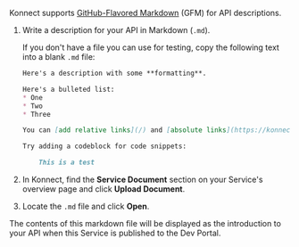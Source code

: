 <!-- Used in Konnect getting started guides -->

Konnect supports
[GitHub-Flavored Markdown](https://github.github.com/gfm/) (GFM) for API
descriptions.

1. Write a description for your API in Markdown (`.md`).

    If you don't have a file you can use for testing, copy the following text
    into a blank `.md` file:

    ```md
    Here's a description with some **formatting**.

    Here's a bulleted list:
    * One
    * Two
    * Three

    You can [add relative links](/) and [absolute links](https://konnect.konghq.com).

    Try adding a codeblock for code snippets:

        This is a test

    ```

1. In Konnect, find the **Service Document** section on your Service's overview
page and click **Upload Document**.

1. Locate the `.md` file and click **Open**.

The contents of this markdown file will be displayed as the introduction to
your API when this Service is published to the Dev Portal.
